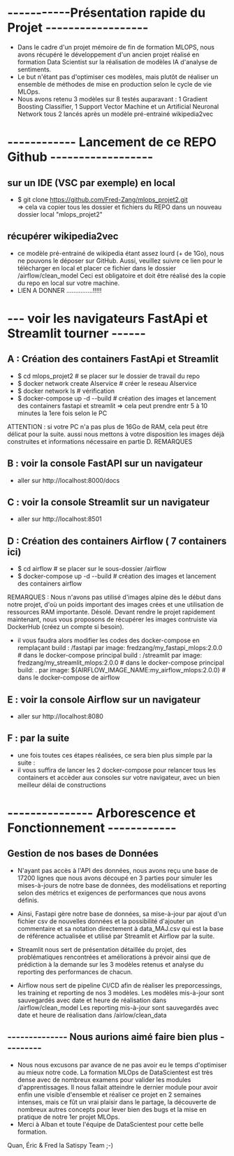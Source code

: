 # -----------Présentation rapide du Projet ------------------

- Dans le cadre d'un projet mémoire de fin de formation MLOPS, nous avons récupéré le développement
d'un ancien projet réalisé en formation Data Scientist sur la réalisation de modèles IA d'analyse de 
sentiments.
- Le but n'étant pas d'optimiser ces modèles, mais plutôt de réaliser un ensemble de méthodes de mise 
en production selon le cycle de vie MLOps.
- Nous avons retenu 3 modèles sur 8 testés auparavant : 1 Gradient Boosting Classifier, 1 Support Vector Machine
 et un Artificial Neuronal Network tous 2 lancés après un modèle pré-entrainé wikipedia2vec


# ------------ Lancement de ce REPO Github ------------------ 

## sur un IDE (VSC par exemple) en local
 - $ git clone https://github.com/Fred-Zang/mlops_projet2.git  
    => cela va copier tous les dossier et fichiers du REPO dans un nouveau dossier local "mlops_projet2"

## récupérer wikipedia2vec
- ce modèle pré-entrainé de wikipedia étant assez lourd (+ de 1Go), nous ne pouvons le déposer sur GitHub.
Aussi, veuillez suivre ce lien pour le télécharger en local et placer ce fichier dans le dossier /airflow/clean_model
Ceci est obligatoire et doit être réalisé des la copie du repo en local sur votre machine.
- LIEN A DONNER ...............!!!!!

# --- voir les navigateurs FastApi et Streamlit tourner ------ 
## A : Création des containers FastApi et Streamlit
 - $ cd mlops_projet2  # se placer sur le dossier de travail du repo
 - $ docker network create AIservice  # créer le reseau AIservice
 - $ docker network ls   # vérification
 - $ docker-compose up -d --build  # création des images et lancement des containers fastapi et streamlit
    => cela peut prendre entr 5 à 10 minutes la 1ere fois selon le PC

ATTENTION : si votre PC n'a pas plus de 16Go de RAM, cela peut être délicat pour la suite.
aussi nous mettons à votre disposition les images déjà construites et informations nécessaire en partie D. REMARQUES

## B : voir la console FastAPI sur un navigateur
- aller sur http://localhost:8000/docs

## C :  voir la console Streamlit sur un navigateur
- aller sur http://localhost:8501

## D : Création des containers Airflow ( 7 containers ici)
- $ cd airflow   # se placer sur le sous-dossier /airflow
- $ docker-compose up -d --build  # création des images et lancement des containers airflow

REMARQUES : Nous n'avons pas utilisé d'images alpine dès le début dans notre projet, d'où un poids important des images crées
et une utilisation de ressources RAM importante. Désolé. Devant rendre le projet rapidement maintenant, nous vous proposons de
récupérer les images contruiste via DockerHub (créez un compte si besoin).

- il vous faudra alors modifier les codes des docker-compose en remplaçant 
build : /fastapi    par    image: fredzang/my_fastapi_mlops:2.0.0     # dans le docker-compose principal
build : /streamlit  par    image: fredzang/my_streamlit_mlops:2.0.0   # dans le docker-compose principal
build: .   par   image: ${AIRFLOW_IMAGE_NAME:my_airflow_mlops:2.0.0}  # dans le docker-compose de airflow

## E : voir la console Airflow sur un navigateur
- aller sur http://localhost:8080

## F : par la suite
- une fois toutes ces étapes réalisées, ce sera bien plus simple par la suite :
- il vous suffira de lancer les 2 docker-compose pour relancer tous les containers et accèder aux consoles sur votre navigateur,
avec un bien meilleur délai de constructions

# --------------- Arborescence et Fonctionnement ------------

## Gestion de nos bases de Données
- N'ayant pas accès à l'API des données, nous avons reçu une base de 17200 lignes que nous avons découpé en 3 parties
pour simuler les mises-à-jours de notre base de données, des modélisations et reporting selon des métrics et exigences
de performances que nous avons définis.

- Ainsi, Fastapi gère notre base de données, sa mise-à-jour par ajout d'un fichier csv de nouvelles données
et la possibilité d'ajouter un commentaire et sa notation directement à data_MAJ.csv qui est la base de référence
actualisée et utilisé par Streamlit et Airflow par la suite.

- Streamlit nous sert de présentation détaillée du projet, des problématiques rencontrées et améliorations à prévoir
ainsi que de prédiction à la demande sur les 3 modèles retenus et analyse du reporting des performances de chacun.

- Airflow nous sert de pipeline CI/CD afin de réaliser les preporcessings, les training et reporting de nos 3 modèles.
Les modèles mis-à-jour sont sauvegardés avec date et heure de réalisation dans /airflow/clean_model
Les reporting mis-à-jour sont sauvegardés avec date et heure de réalisation dans /airlow/clean_data

## -------------- Nous aurions aimé faire bien plus ---------
- Nous nous excusons par avance de ne pas avoir eu le temps d'optimiser au mieux notre code.
La formation MLOps de DataScientest est très dense avec de nombreux examens pour valider les modules d'apprentissages.
Il nous fallait atteindre le dernier module pour avoir enfin une visible d'ensemble et réaliser ce projet en 2 semaines
intenses, mais ce fût un vrai plaisir dans le partage, la découverte de nombreux autres concepts pour lever bien des bugs
et la mise en pratique de notre 1er projet MLOps.
- Merci à Alban et toute l'équipe de DataScientest pour cette belle formation.

Quan, Éric & Fred la Satispy Team ;-)
